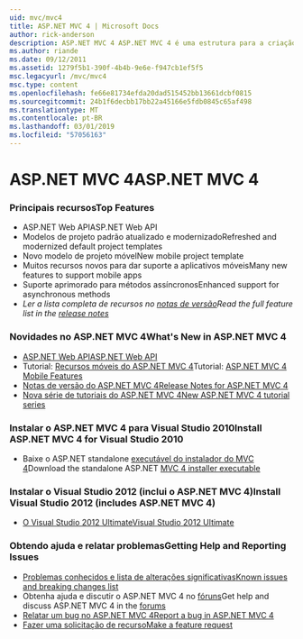 ```yaml
---
uid: mvc/mvc4
title: ASP.NET MVC 4 | Microsoft Docs
author: rick-anderson
description: ASP.NET MVC 4 ASP.NET MVC 4 é uma estrutura para a criação de aplicativos web escalonáveis baseados em padrões, usando padrões de design bem estabelecidos e o poder do AS....
ms.author: riande
ms.date: 09/12/2011
ms.assetid: 1279f5b1-390f-4b4b-9e6e-f947cb1ef5f5
msc.legacyurl: /mvc/mvc4
msc.type: content
ms.openlocfilehash: fe66e81734efda20dad515452bb13661dcbf0815
ms.sourcegitcommit: 24b1f6decbb17bb22a45166e5fdb0845c65af498
ms.translationtype: MT
ms.contentlocale: pt-BR
ms.lasthandoff: 03/01/2019
ms.locfileid: "57056163"
---
```

<a name="aspnet-mvc-4"></a><span data-ttu-id="2d042-103">ASP.NET MVC 4</span><span class="sxs-lookup"><span data-stu-id="2d042-103">ASP.NET MVC 4</span></span>
====================
### <a name="top-features"></a><span data-ttu-id="2d042-104">Principais recursos</span><span class="sxs-lookup"><span data-stu-id="2d042-104">Top Features</span></span>

- <span data-ttu-id="2d042-105">ASP.NET Web API</span><span class="sxs-lookup"><span data-stu-id="2d042-105">ASP.NET Web API</span></span>
- <span data-ttu-id="2d042-106">Modelos de projeto padrão atualizado e modernizado</span><span class="sxs-lookup"><span data-stu-id="2d042-106">Refreshed and modernized default project templates</span></span>
- <span data-ttu-id="2d042-107">Novo modelo de projeto móvel</span><span class="sxs-lookup"><span data-stu-id="2d042-107">New mobile project template</span></span>
- <span data-ttu-id="2d042-108">Muitos recursos novos para dar suporte a aplicativos móveis</span><span class="sxs-lookup"><span data-stu-id="2d042-108">Many new features to support mobile apps</span></span>
- <span data-ttu-id="2d042-109">Suporte aprimorado para métodos assíncronos</span><span class="sxs-lookup"><span data-stu-id="2d042-109">Enhanced support for asynchronous methods</span></span>
- <span data-ttu-id="2d042-110">*Ler a lista completa de recursos no [notas de versão](../whitepapers/mvc4-release-notes.md)*</span><span class="sxs-lookup"><span data-stu-id="2d042-110">*Read the full feature list in the [release notes](../whitepapers/mvc4-release-notes.md)*</span></span>


### <a name="whats-new-in-aspnet-mvc-4"></a><span data-ttu-id="2d042-111">Novidades no ASP.NET MVC 4</span><span class="sxs-lookup"><span data-stu-id="2d042-111">What's New in ASP.NET MVC 4</span></span>

- [<span data-ttu-id="2d042-112">ASP.NET Web API</span><span class="sxs-lookup"><span data-stu-id="2d042-112">ASP.NET Web API</span></span>](../web-api/index.md)
- <span data-ttu-id="2d042-113">Tutorial: [Recursos móveis do ASP.NET MVC 4](overview/older-versions/aspnet-mvc-4-mobile-features.md)</span><span class="sxs-lookup"><span data-stu-id="2d042-113">Tutorial: [ASP.NET MVC 4 Mobile Features](overview/older-versions/aspnet-mvc-4-mobile-features.md)</span></span>
- [<span data-ttu-id="2d042-114">Notas de versão do ASP.NET MVC 4</span><span class="sxs-lookup"><span data-stu-id="2d042-114">Release Notes for ASP.NET MVC 4</span></span>](../whitepapers/mvc4-release-notes.md)
- [<span data-ttu-id="2d042-115">Nova série de tutoriais do ASP.NET MVC 4</span><span class="sxs-lookup"><span data-stu-id="2d042-115">New ASP.NET MVC 4 tutorial series</span></span>](overview/older-versions/getting-started-with-aspnet-mvc4/intro-to-aspnet-mvc-4.md)


### <a name="install-aspnet-mvc-4-for-visual-studio-2010"></a><span data-ttu-id="2d042-116">Instalar o ASP.NET MVC 4 para Visual Studio 2010</span><span class="sxs-lookup"><span data-stu-id="2d042-116">Install ASP.NET MVC 4 for Visual Studio 2010</span></span>

- <span data-ttu-id="2d042-117">Baixe o ASP.NET standalone [executável do instalador do MVC 4](https://www.microsoft.com/download/details.aspx?id=30683)</span><span class="sxs-lookup"><span data-stu-id="2d042-117">Download the standalone ASP.NET [MVC 4 installer executable](https://www.microsoft.com/download/details.aspx?id=30683)</span></span>


### <a name="install-visual-studio-2012-includes-aspnet-mvc-4"></a><span data-ttu-id="2d042-118">Instalar o Visual Studio 2012 (inclui o ASP.NET MVC 4)</span><span class="sxs-lookup"><span data-stu-id="2d042-118">Install Visual Studio 2012 (includes ASP.NET MVC 4)</span></span>

- [<span data-ttu-id="2d042-119">O Visual Studio 2012 Ultimate</span><span class="sxs-lookup"><span data-stu-id="2d042-119">Visual Studio 2012 Ultimate</span></span>](https://go.microsoft.com/fwlink/?linkid=247148)


### <a name="getting-help-and-reporting-issues"></a><span data-ttu-id="2d042-120">Obtendo ajuda e relatar problemas</span><span class="sxs-lookup"><span data-stu-id="2d042-120">Getting Help and Reporting Issues</span></span>

- [<span data-ttu-id="2d042-121">Problemas conhecidos e lista de alterações significativas</span><span class="sxs-lookup"><span data-stu-id="2d042-121">Known issues and breaking changes list</span></span>](../whitepapers/mvc4-release-notes.md#_Toc303253815)
- <span data-ttu-id="2d042-122">Obtenha ajuda e discutir o ASP.NET MVC 4 no [fóruns](https://forums.asp.net/1146.aspx)</span><span class="sxs-lookup"><span data-stu-id="2d042-122">Get help and discuss ASP.NET MVC 4 in the [forums](https://forums.asp.net/1146.aspx)</span></span>
- [<span data-ttu-id="2d042-123">Relatar um bug no ASP.NET MVC 4</span><span class="sxs-lookup"><span data-stu-id="2d042-123">Report a bug in ASP.NET MVC 4</span></span>](https://github.com/aspnet/AspNetWebStack/issues)
- [<span data-ttu-id="2d042-124">Fazer uma solicitação de recurso</span><span class="sxs-lookup"><span data-stu-id="2d042-124">Make a feature request</span></span>](http://aspnet.uservoice.com/forums/41201-asp-net-mvc)
